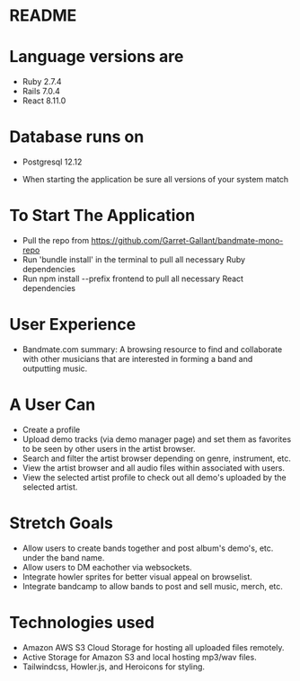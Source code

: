# README

# Language versions are
* Ruby 2.7.4
* Rails 7.0.4
* React 8.11.0

# Database runs on
* Postgresql 12.12

* When starting the application be sure all versions of your system match

# To Start The Application

* Pull the repo from https://github.com/Garret-Gallant/bandmate-mono-repo
* Run 'bundle install' in the terminal to pull all necessary Ruby dependencies
* Run npm install --prefix frontend to pull all necessary React dependencies

# User Experience

* Bandmate.com summary: 
A browsing resource to find and collaborate with other musicians that are interested in forming a band and outputting music.

# A User Can

* Create a profile
* Upload demo tracks (via demo manager page) and set them as favorites to be seen by other users in the artist browser.
* Search and filter the artist browser depending on genre, instrument, etc.
* View the artist browser and all audio files within associated with users.
* View the selected artist profile to check out all demo's uploaded by the selected artist.

# Stretch Goals

* Allow users to create bands together and post album's demo's, etc. under the band name.
* Allow users to DM eachother via websockets.
* Integrate howler sprites for better visual appeal on browselist.
* Integrate bandcamp to allow bands to post and sell music, merch, etc.

# Technologies used

* Amazon AWS S3 Cloud Storage for hosting all uploaded files remotely.
* Active Storage for Amazon S3 and local hosting mp3/wav files.
* Tailwindcss, Howler.js, and Heroicons for styling.




